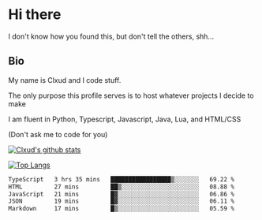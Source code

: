 

# Hi there
I don't know how you found this, but don't tell the others, shh...

## Bio
My name is Clxud and I code stuff.

The only purpose this profile serves is to host whatever projects I decide to make

I am fluent in Python, Typescript, Javascript, Java, Lua, and HTML/CSS



(Don't ask me to code for you)

[![Clxud's github stats](https://github-readme-stats.vercel.app/api?username=cloudwithax&count_private=true&theme=dark&show_icons=true)](https://github.com/anuraghazra/github-readme-stats) 

[![Top Langs](https://github-readme-stats.vercel.app/api/top-langs/?username=cloudwithax&theme=dark)](https://github.com/anuraghazra/github-readme-stats)

<!--START_SECTION:waka-->

```txt
TypeScript   3 hrs 35 mins   █████████████████▒░░░░░░░   69.22 %
HTML         27 mins         ██▒░░░░░░░░░░░░░░░░░░░░░░   08.88 %
JavaScript   21 mins         █▓░░░░░░░░░░░░░░░░░░░░░░░   06.86 %
JSON         19 mins         █▓░░░░░░░░░░░░░░░░░░░░░░░   06.11 %
Markdown     17 mins         █▒░░░░░░░░░░░░░░░░░░░░░░░   05.59 %
```

<!--END_SECTION:waka-->







